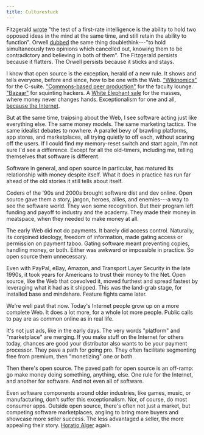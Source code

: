 ```yaml
---
title: Culturestuck
---
```


Fitzgerald [wrote](https://en.wikipedia.org/wiki/The_Crack-Up) "the test of a first-rate intelligence is the ability to hold two opposed ideas in the mind at the same time, and still retain the ability to function".  Orwell [dubbed](https://en.wikipedia.org/wiki/Nineteen_Eighty-Four) the same thing doublethink---"to hold simultaneously two opinions which cancelled out, knowing them to be contradictory and believing in both of them".  The Fitzgerald persists because it flatters.  The Orwell persists because it sticks and stays.

I know that open source is the exception, herald of a new rule.  It shows and tells everyone, before and since, how to be one with the Web.  ["Wikinomics"](https://en.wikipedia.org/wiki/Wikinomics) for the C-suite.  ["Commons-based peer production"](https://en.wikipedia.org/wiki/The_Wealth_of_Networks) for the faculty lounge.  ["Bazaar"](https://en.wikipedia.org/wiki/The_Cathedral_and_the_Bazaar) for squinting hackers.  A [White Elephant sale](https://en.wikipedia.org/wiki/White_elephant) for the masses, where money never changes hands.  Exceptionalism for one and all, [because the Internet](https://en.wikipedia.org/wiki/A_Declaration_of_the_Independence_of_Cyberspace).

But at the same time, traipsing about the Web, I see software acting just like everything else.  The same money models.  The same marketing tactics.  The same idealist debates to nowhere.  A parallel bevy of brawling platforms, app stores, and marketplaces, all trying quietly to off each, without scaring off the users.  If I could find my memory-reset switch and start again, I'm not sure I'd see a difference.  Except for all the old-timers, including me, telling themselves that software is different.

Software in general, and open source in particular, has matured its relationship with money despite itself.  What it does in practice has run far ahead of the old stories it still tells about itself.

Coders of the '90s and 2000s brought software dist and dev online.  Open source gave them a story, jargon, heroes, allies, and enemies---a way to see the software world.  They won some recognition.  But their program left funding and payoff to industry and the academy.  They made their money in meatspace, when they needed to make money at all.

The early Web did not do payments.  It barely did access control.  Naturally, its conjoined ideology, freedom of information, made gating access or permission on payment taboo.  Gating software meant preventing copies, handling money, or both.  Either was awkward or impossible in practice.  So open source them unnecessary.

Even with PayPal, eBay, Amazon, and Transport Layer Security in the late 1990s, it took years for Americans to trust their money to the Net.  Open source, like the Web that coevolved it, moved furthest and spread fastest by leveraging what it had as it shipped.  This was the land-grab stage, for installed base and mindshare.  Feature fights came later.

We're well past that now.  Today's Internet people grow up on a more complete Web.  It does a lot more, for a whole lot more people.  Public calls to pay are as common online as in real life.

It's not just ads, like in the early days.  The very words "platform" and "marketplace" are merging.  If you make stuff on the Internet for others today, chances are good your distributor also wants to be your payment processor.  They pave a path for going pro.  They often facilitate segmenting free from premium, then "monetizing" one or both.

Then there's open source.  The paved path for open source is an off-ramp: go make money doing something, anything, else.  One rule for the Internet, and another for software.  And not even all of software.

Even software components around older industries, like games, music, or manufacturing, don't suffer this exceptionalism.  Nor, of course, do most consumer apps.  Outside open source, there's often not just a market, but competing software marketplaces, angling to bring more buyers and showcase more seller success.  The less advantaged a seller, the more appealing their story.  [Horatio Alger](https://en.wikipedia.org/wiki/Horatio_Alger) again.
